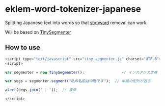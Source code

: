 # eklem-word-tokenizer-japanese
Splitting Japanese text into words so that [stopword](https://github.com/fergiemcdowall/stopword) removal can work. 

Will be based on [TinySegmenter](https://github.com/taku910/tinysegmenter)

## How to use

```javascript
<script type="text/javascript" src="tiny_segmenter.js" charset="UTF-8"></script>
<script>

var segmenter = new TinySegmenter();                 // インスタンス生成

var segs = segmenter.segment("私の名前は中野です");  // 単語の配列が返る

alert(segs.join(" | "));  // 表示

</script>
```
